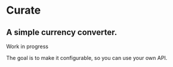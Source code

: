 # Curate

## A simple currency converter.

Work in progress

The goal is to make it configurable, so you can use your own API.
